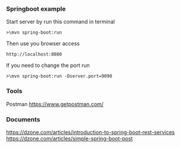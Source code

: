 ### Springboot example

Start server by run this command in terminal

```shell
>\mvn spring-boot:run
```

Then use you browser access
```
http://localhost:8080
```

If you need to change the port run

```shell
>\mvn spring-boot:run -Dserver.port=9090
```

### Tools
Postman
https://www.getpostman.com/

### Documents
https://dzone.com/articles/introduction-to-spring-boot-rest-services
https://dzone.com/articles/simple-spring-boot-post

